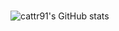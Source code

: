 ###

<!--
**cattr91/cattr91** is a ✨ _special_ ✨ repository because its `README.md` (this file) appears on your GitHub profile.

Here are some ideas to get you started:

- 🔭 I’m currently working on ...
- 🌱 I’m currently learning ...
- 👯 I’m looking to collaborate on ...
- 🤔 I’m looking for help with ...
- 💬 Ask me about ...
- 📫 How to reach me: ...
- 😄 Pronouns: ...
- ⚡ Fun fact: ...
-->

![cattr91's GitHub stats](https://github-readme-stats.vercel.app/api?username=cattr91&show_icons=true&theme=radical)

<!-- ranking_index = (byte_count ^ size_weight) * (repo_count ^ count_weight)

![Top Langs](https://github-readme-stats.vercel.app/api/top-langs/?username=cattr91&size_weight=0.5&count_weight=0.5)

[![Top Langs](https://github-readme-stats.vercel.app/api/top-langs/?username=cattr91&layout=donut)](https://github.com/cattr91/github-readme-stats) -->